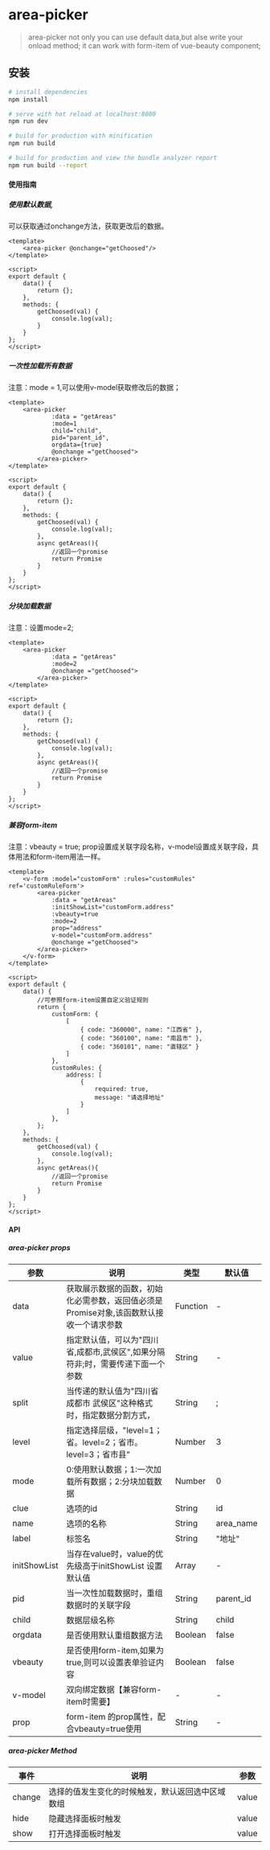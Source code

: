 # area-picker

> area-picker not only you can use default data,but alse write your onload method; it can work with form-item of vue-beauty component;

## 安装

``` bash
# install dependencies
npm install

# serve with hot reload at localhost:8080
npm run dev

# build for production with minification
npm run build

# build for production and view the bundle analyzer report
npm run build --report
```

#### 使用指南
##### 使用默认数据,
可以获取通过onchange方法，获取更改后的数据。

```
<template>
    <area-picker @onchange="getChoosed"/>
</template>

<script>
export default {
	data() {
		return {};
	},
	methods: {
		getChoosed(val) {
			console.log(val);
		}
	}
};
</script>
```

##### 一次性加载所有数据
注意：mode = 1,可以使用v-model获取修改后的数据；
```
<template>
    <area-picker
	    	:data = "getAreas"
	    	:mode=1
	    	child="child",
	    	pid="parent_id",
	    	orgdata={true}
	    	@onchange ="getChoosed">
    	</area-picker>
</template>

<script>
export default {
	data() {
		return {};
	},
	methods: {
		getChoosed(val) {
			console.log(val);
		},
		async getAreas(){
		    //返回一个promise
		    return Promise
		}
	}
};
</script>
```


##### 分块加载数据
注意：设置mode=2;
```
<template>
    <area-picker
	    	:data = "getAreas"
	    	:mode=2
	    	@onchange ="getChoosed">
    	</area-picker>
</template>

<script>
export default {
	data() {
		return {};
	},
	methods: {
		getChoosed(val) {
			console.log(val);
		},
		async getAreas(){
		    //返回一个promise
		    return Promise
		}
	}
};
</script>
```

##### 兼容form-item 
注意：vbeauty = true; prop设置成关联字段名称，v-model设置成关联字段，具体用法和form-item用法一样。
```
<template>
    <v-form :model="customForm" :rules="customRules" ref='customRuleForm'>
        <area-picker
	    	:data = "getAreas"
	    	:initShowList="customForm.address"
	    	:vbeauty=true
	    	:mode=2
	    	prop="address"
	    	v-model="customForm.address"
	    	@onchange ="getChoosed">
    	</area-picker>
    </v-form>
</template>

<script>
export default {
	data() {
	    //可参照form-item设置自定义验证规则
		return {
		    customForm: {
				[
					{ code: "360000", name: "江西省" },
					{ code: "360100", name: "南昌市" },
					{ code: "360101", name: "直辖区" }
				]
			},
			customRules: {
				address: [
					{
						required: true,
						message: "请选择地址"
					}
				]
			},
		};
	},
	methods: {
		getChoosed(val) {
			console.log(val);
		},
		async getAreas(){
		    //返回一个promise
		    return Promise
		}
	}
};
</script>
```



#### API
##### area-picker props

参数  | 说明 | 类型 | 默认值
---|---|---|---|
 data | 获取展示数据的函数，初始化必需参数，返回值必须是Promise对象,该函数默认接收一个请求参数 | Function | -
 value | 指定默认值，可以为"四川省,成都市,武侯区",如果分隔符非;时，需要传递下面一个参数 | String | -
 split | 当传递的默认值为"四川省 成都市 武侯区"这种格式时，指定数据分割方式， | String | ;
 level | 指定选择层级，"level=1；省。level=2；省市。level=3；省市县" | Number | 3
 mode | 0:使用默认数据；1:一次加载所有数据；2:分块加载数据 | Number | 0
 clue | 选项的id | String | id
 name | 选项的名称 | String | area_name
 label | 标签名 | String | "地址"
 initShowList | 当存在value时，value的优先级高于initShowList 设置默认值 | Array | -
 pid | 当一次性加载数据时，重组数据时的关联字段 | String | parent_id
 child | 数据层级名称 | String | child
 orgdata | 是否使用默认重组数据方法 | Boolean | false
 vbeauty | 是否使用form-item,如果为true,则可以设置表单验证内容 | Boolean | false
 v-model| 双向绑定数据【兼容form-item时需要】| - | -
 prop | form-item 的prop属性，配合vbeauty=true使用 | String | -
 
 
 
 
#####  area-picker Method

事件  | 说明 | 参数 
---|---|---
change | 选择的值发生变化的时候触发，默认返回选中区域数组 | value
hide | 隐藏选择面板时触发 | value
show | 打开选择面板时触发 | value



 
 
 
 
 
 
 



